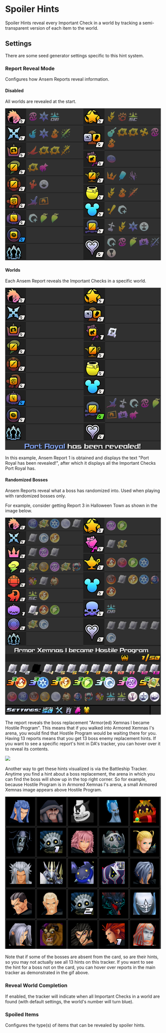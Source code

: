 # Spoiler Hints

Spoiler Hints reveal every Important Check in a world by tracking a semi-transparent version of each item to the world.

## Settings

There are some seed generator settings specific to this hint system. 

### Report Reveal Mode

Configures how Ansem Reports reveal information.

#### Disabled

All worlds are revealed at the start.

![Spoiler Hint Example with Reports](spoiler_1.png)

#### Worlds
 
Each Ansem Report reveals the Important Checks in a specific world.

![Spoiler Hint Example with Reports](spoiler_2.png)

In this example, Ansem Report 1 is obtained and displays the text "Port Royal has been revealed!", after which it
displays all the Important Checks Port Royal has.

#### Randomized Bosses

Ansem Reports reveal what a boss has randomized into. Used when playing with randomized bosses only.

For example, consider getting Report 3 in Halloween Town as shown in the image below.

![KHTracker Boss Hint Example](../boss/DA_example.png)

The report reveals the boss replacement "Armor(ed) Xemnas I became Hostile Program". This means that if you walked into
Armored Xemnas I's arena, you would find that Hostile Program would be waiting there for you. Having 13 reports means
that you get 13 boss enemy replacement hints. If you want to see a specific report's hint in DA's tracker, you can hover
over it to reveal its contents.

<img src="https://user-images.githubusercontent.com/58533981/210922963-6b53aeef-fd8b-4266-8a6c-c2eb2068c56b.gif" width="480"/>

<!-- ![DA_animation](https://user-images.githubusercontent.com/58533981/210922963-6b53aeef-fd8b-4266-8a6c-c2eb2068c56b.gif) -->

Another way to get these hints visualized is via the Battleship Tracker. Anytime you find a hint about a boss
replacement, the arena in which you can find the boss will show up in the top right corner. So for example, because
Hostile Program is in Armored Xemnas I's arena, a small Armored Xemnas image appears above Hostile Program.

![Battleship Tracker Boss Hint Example](../boss/roro_example.png)

Note that if some of the bosses are absent from the card, so are their hints, so you may not actually see all 13 hints
on this tracker. If you want to see the hint for a boss not on the card, you can hover over reports in the main tracker
as demonstrated in the gif above.

### Reveal World Completion

If enabled, the tracker will indicate when all Important Checks in a world are found (with default settings, the world's
number will turn blue).

### Spoiled Items

Configures the type(s) of items that can be revealed by spoiler hints.
